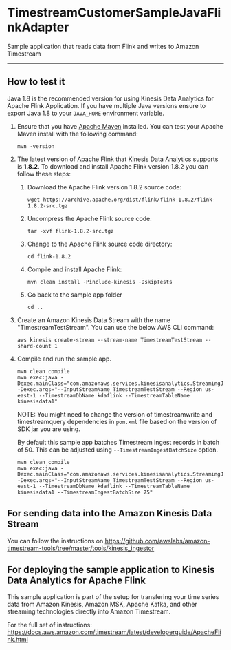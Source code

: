 <!-- This sample application is part of the Timestream prerelease documentation. The prerelease documentation is confidential and is provided under the terms of your nondisclosure agreement with Amazon Web Services (AWS) or other agreement governing your receipt of AWS confidential information. -->

# TimestreamCustomerSampleJavaFlinkAdapter

Sample application that reads data from Flink and writes to Amazon Timestream

----
## How to test it

Java 1.8 is the recommended version for using Kinesis Data Analytics for Apache Flink Application. If you have multiple Java versions ensure to export Java 1.8 to your `JAVA_HOME` environment variable.

1. Ensure that you have [Apache Maven](https://maven.apache.org/install.html) installed. You can test your Apache Maven install with the following command:
   ```
   mvn -version
   ```
   
1. The latest version of Apache Flink that Kinesis Data Analytics supports is **1.8.2**. To download and install Apache Flink version 1.8.2 you can follow these steps:

   1. Download the Apache Flink version 1.8.2 source code:
      ```
      wget https://archive.apache.org/dist/flink/flink-1.8.2/flink-1.8.2-src.tgz
      ```
   
   1. Uncompress the Apache Flink source code:
      ```
      tar -xvf flink-1.8.2-src.tgz
      ```
   
   1. Change to the Apache Flink source code directory:
      ```
      cd flink-1.8.2
      ```
   
   1. Compile and install Apache Flink:
      ```
      mvn clean install -Pinclude-kinesis -DskipTests
      ```    
   1. Go back to the sample app folder
      ```
      cd ..
      ```
1. Create an Amazon Kinesis Data Stream with the name "TimestreamTestStream". You can use the below AWS CLI command:
   ```
   aws kinesis create-stream --stream-name TimestreamTestStream --shard-count 1
   ```

1. Compile and run the sample app.
   ```shell
   mvn clean compile
   mvn exec:java -Dexec.mainClass="com.amazonaws.services.kinesisanalytics.StreamingJob" -Dexec.args="--InputStreamName TimestreamTestStream --Region us-east-1 --TimestreamDbName kdaflink --TimestreamTableName kinesisdata1"
   ``` 
   NOTE: You might need to change the version of timestreamwrite and timestreamquery dependencies in `pom.xml` file based on the version of SDK jar you are using.
   
   By default this sample app batches Timestream ingest records in batch of 50. This can be adjusted using `--TimestreamIngestBatchSize` option.
   ```shell
   mvn clean compile
   mvn exec:java -Dexec.mainClass="com.amazonaws.services.kinesisanalytics.StreamingJob" -Dexec.args="--InputStreamName TimestreamTestStream --Region us-east-1 --TimestreamDbName kdaflink --TimestreamTableName kinesisdata1 --TimestreamIngestBatchSize 75"
   ```    

## For sending data into the Amazon Kinesis Data Stream
You can follow the instructions on https://github.com/awslabs/amazon-timestream-tools/tree/master/tools/kinesis_ingestor

## For deploying the sample application to Kinesis Data Analytics for Apache Flink

This sample application is part of the setup for transfering your time series data from Amazon Kinesis, Amazon MSK, Apache Kafka, and other streaming technologies directly into Amazon Timestream.

For the full set of instructions: https://docs.aws.amazon.com/timestream/latest/developerguide/ApacheFlink.html

